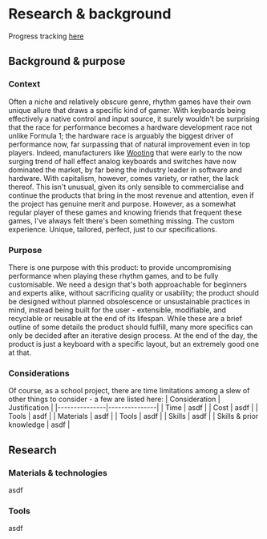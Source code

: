 # Research & background

Progress tracking [here](checklist.md)

## Background & purpose

### Context

Often a niche and relatively obscure genre, rhythm games have their own unique allure that draws a specific kind of gamer. With keyboards being effectively a native control and input source, it surely wouldn't be surprising that the race for performance becomes a hardware development race not unlike Formula 1; the hardware race is arguably the biggest driver of performance now, far surpassing that of natural improvement even in top players. Indeed, manufacturers like [Wooting](https://wooting.io) that were early to the now surging trend of hall effect analog keyboards and switches have now dominated the market, by far being the industry leader in software and hardware. With capitalism, however, comes variety, or rather, the lack thereof. This isn't unusual, given its only sensible to commercialise and continue the products that bring in the most revenue and attention, even if the project has genuine merit and purpose. However, as a somewhat regular player of these games and knowing friends that frequent these games, I've always felt there's been something missing. The custom experience. Unique, tailored, perfect, just to our specifications.

### Purpose

There is one purpose with this product: to provide uncompromising performance when playing these rhythm games, and to be fully customisable. We need a design that's both approachable for beginners and experts alike, without sacrificing quality or usability; the product should be designed without planned obsolescence or unsustainable practices in mind, instead being built for the user - extensible, modifiable, and recyclable or reusable at the end of its lifespan. While these are a brief outline of some details the product should fulfill, many more specifics can only be decided after an iterative design process. At the end of the day, the product is just a keyboard with a specific layout, but an extremely good one at that.

### Considerations

Of course, as a school project, there are time limitations among a slew of other things to consider - a few are listed here:
| Consideration | Justification |
|---------------|---------------|
| Time | asdf |
| Cost | asdf |
| Tools | asdf |
| Materials | asdf |
| Tools | asdf |
| Skills | asdf |
| Skills & prior knowledge | asdf |

## Research

### Materials & technologies

asdf

### Tools

asdf
